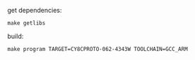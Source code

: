 get dependencies:
```{sh}
make getlibs
```

build:
```{sh}
make program TARGET=CY8CPROTO-062-4343W TOOLCHAIN=GCC_ARM
```

